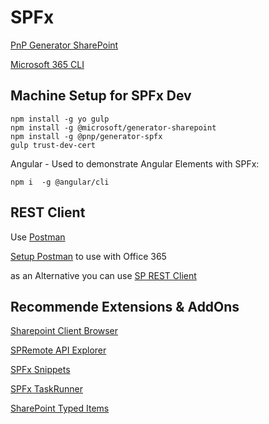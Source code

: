 # SPFx

[PnP Generator SharePoint](https://pnp.github.io/generator-spfx/)

[Microsoft 365 CLI](https://pnp.github.io/cli-microsoft365/)

## Machine Setup for SPFx Dev

```
npm install -g yo gulp
npm install -g @microsoft/generator-sharepoint
npm install -g @pnp/generator-spfx
gulp trust-dev-cert
```

Angular - Used to demonstrate Angular Elements with SPFx:

```
npm i  -g @angular/cli
```

## REST Client

Use [Postman](https://www.getpostman.com/)

[Setup Postman](https://blogs.msdn.microsoft.com/emeamsgdev/2018/08/03/querying-the-office-365-management-apis-using-postman/) to use with Office 365

as an Alternative you can use [SP REST Client](https://marketplace.visualstudio.com/items?itemName=s-kainet.rest-client)

## Recommende Extensions & AddOns

[Sharepoint Client Browser](https://github.com/bramdejager/spcb)

[SPRemote API Explorer](https://marketplace.visualstudio.com/items?itemName=SteveCurranMVP.SPRemoteAPIExplorer)

[SPFx Snippets](https://marketplace.visualstudio.com/items?itemName=eliostruyf.spfx-snippets)

[SPFx TaskRunner](https://marketplace.visualstudio.com/items?itemName=eliostruyf.vscode-spfx-task-runner)

[SharePoint Typed Items](https://marketplace.visualstudio.com/items?itemName=s-kainet.sharepoint-typed-item)
